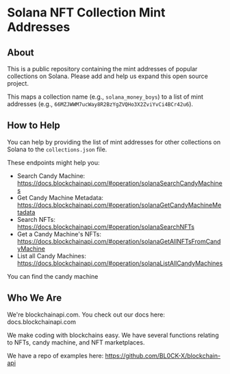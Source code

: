 # Solana NFT Collection Mint Addresses

## About

This is a public repository containing the mint addresses of popular collections on Solana. Please add and help us expand this open source project.

This maps a collection name (e.g., `solana_money_boys`) to a list of mint addresses (e.g., `66MZJWWM7ucWay8R2BzYgZVQHo3X2ZviYvCi4BCr42u6`).

## How to Help

You can help by providing the list of mint addresses for other collections on Solana to the `collections.json` file.

These endpoints might help you:
- Search Candy Machine: https://docs.blockchainapi.com/#operation/solanaSearchCandyMachines
- Get Candy Machine Metadata: https://docs.blockchainapi.com/#operation/solanaGetCandyMachineMetadata
- Search NFTs: https://docs.blockchainapi.com/#operation/solanaSearchNFTs
- Get a Candy Machine's NFTs: https://docs.blockchainapi.com/#operation/solanaGetAllNFTsFromCandyMachine
- List all Candy Machines: https://docs.blockchainapi.com/#operation/solanaListAllCandyMachines

You can find the candy machine 

## Who We Are

We're blockchainapi.com. You check out our docs here: docs.blockchainapi.com

We make coding with blockchains easy. We have several functions relating to NFTs, candy machine, and NFT marketplaces. 

We have a repo of examples here: https://github.com/BL0CK-X/blockchain-api
